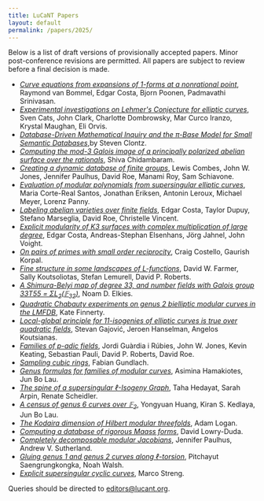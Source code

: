 ```yaml
---
title: LuCaNT Papers
layout: default
permalink: /papers/2025/
---
```


<p>Below is a list of draft versions of provisionally accepted papers.  Minor post-conference revisions are permitted.  All papers are subject to review before a final decision is made.</p>

- <a href="https://lucant.org/papers/2025/250124-vanBommel.pdf"><i>Curve equations from expansions of 1-forms at a nonrational point</i></a>,  Raymond van Bommel, Edgar Costa, Bjorn Poonen, Padmavathi Srinivasan.
- <a href="https://lucant.org/papers/2025/250131-Orvis.pdf"><i>Experimental investigations on Lehmer's Conjecture for elliptic curves</i></a>, Sven Cats, John Clark, Charlotte Dombrowsky, Mar Curco Iranzo, Krystal Maughan, Eli Orvis.
- <a href="https://lucant.org/papers/2025/241114-Clontz.pdf"><i>Database-Driven Mathematical Inquiry and the &#960;-Base Model for Small Semantic Databases</i></a>,by  Steven Clontz.
- <a href="https://lucant.org/papers/2025/250131-Chidambaram.pdf"><i>Computing the mod-3 Galois image of a principally polarized abelian surface over the rationals</i></a>, Shiva Chidambaram.
- <a href="https://lucant.org/papers/2025/250122-RoyManami.pdf"><i>Creating a dynamic database of finite groups</i></a>, Lewis Combes, John W. Jones, Jennifer Paulhus, David Roe, Manami Roy, Sam Schiavone.
- <a href="https://lucant.org/papers/2025/250131-Leroux.pdf"><i>Evaluation of modular polynomials from supersingular elliptic curves</i></a>, Maria Corte-Real Santos, Jonathan Eriksen,  Antonin Leroux, Michael Meyer, Lorenz Panny.
- <a href="https://lucant.org/papers/2025/250122-Costa.pdf"><i>Labeling abelian varieties over finite fields</i></a>, Edgar Costa, Taylor Dupuy, Stefano Marseglia, David Roe, Christelle Vincent.
- <a href="https://lucant.org/papers/2025/250130-Costa.pdf"><i>Explicit modularity of K3 surfaces with complex multiplication of large degree</i></a>, Edgar Costa, Andreas-Stephan Elsenhans, Jörg Jahnel, John Voight.
- <a href="https://lucant.org/papers/2025/250130-Costello.pdf"><i>On pairs of primes with small order reciprocity</i></a>, Craig Costello, Gaurish Korpal.
- <a href="https://lucant.org/papers/2025/250124-Farmer.pdf"><i>Fine structure in some landscapes of L-functions</i></a>,  David W. Farmer, Sally Koutsoliotas, Stefan Lemurell, David P. Roberts.
- <a href="https://lucant.org/papers/2025/250201-Elkies.pdf"><i>A Shimura-Belyi map of degree 33, and number fields with Galois group 33T55 = &Sigma;L<sub>2</sub>(&#120125;<sub>32</sub>)</i></a>, Noam D. Elkies.
- <a href="https://lucant.org/papers/2025/250131-Finnerty.pdf"><i>Quadratic Chabauty experiments on genus 2 bielliptic modular curves in the LMFDB</i></a>, Kate Finnerty.
- <a href="https://lucant.org/papers/2025/250129-Koutsianas.pdf"><i>Local-global principle for 11-isogenies of elliptic curves is true over quadratic fields</i></a>, Stevan Gajović, Jeroen Hanselman, Angelos Koutsianas.
- <a href="https://lucant.org/papers/2025/250130-Roberts.pdf"><i>Families of p-adic fields</i></a>, Jordi Guàrdia i Rúbies, John W. Jones, Kevin Keating, Sebastian Pauli,  David P. Roberts, David Roe.
- <a href="https://lucant.org/papers/2025/250131-Gundlach.pdf"><i>Sampling cubic rings</i></a>, Fabian Gundlach.
- <a href="https://lucant.org/papers/2025/250127-Hamakiotes.pdf"><i>Genus formulas for families of modular curves</i></a>, Asimina Hamakiotes, Jun Bo Lau.
- <a href="https://lucant.org/papers/2025/250201-Scheidler.pdf"><i>The spine of a supersingular &#8467;-Isogeny Graph</i></a>, Taha Hedayat, Sarah Arpin,  Renate Scheidler.
- <a href="https://lucant.org/papers/2025/250120-Kedlaya.pdf"><i>A census of genus 6 curves over &#120125;<sub>2</sub></i></a>, Yongyuan Huang,  Kiran S. Kedlaya, Jun Bo Lau.
- <a href="https://lucant.org/papers/2025/250123-Logan.pdf"><i>The Kodaira dimension of Hilbert modular threefolds</i></a>, Adam Logan.
- <a href="https://lucant.org/papers/2025/250131-LowryDuda.pdf"><i>Computing a database of rigorous Maass forms</i></a>, David Lowry-Duda.
- <a href="https://lucant.org/papers/2025/250131-Sutherland.pdf"><i>Completely decomposable modular Jacobians</i></a>, Jennifer Paulhus, Andrew V. Sutherland.
- <a href="https://lucant.org/papers/2025/250125-Saengrungkongka.pdf"><i>Gluing genus 1 and genus 2 curves along &#8467;-torsion</i></a>, Pitchayut Saengrungkongka, Noah Walsh.
- <a href="https://lucant.org/papers/2025/250124-Streng.pdf"><i>Explicit supersingular cyclic curves</i></a>,  Marco Streng.


<p>Queries should be directed to <a href="mailto:editors@lucant.org">editors@lucant.org</a>.</p>
